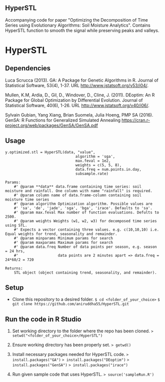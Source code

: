 HyperSTL
---

Accompanying code for paper "Optimizing the Decomposition of Time Series using Evolutionary Algorithms: Soil Moisture Analytics". Contains HyperSTL function to smooth the signal while preserving peaks and valleys.

# HyperSTL

## Dependencies

Luca Scrucca (2013). GA: A Package for Genetic Algorithms in R.
  Journal of Statistical Software, 53(4), 1-37. URL
  http://www.jstatsoft.org/v53/i04/.

Mullen, K.M, Ardia, D., Gil, D., Windover, D., Cline, J. (2011). DEoptim: An R Package for
    Global Optimization by Differential Evolution. Journal of Statistical Software, 40(6), 1-26. URL
    http://www.jstatsoft.org/v40/i06/.

Sylvain Gubian, Yang Xiang, Brian Suomela, Julia Hoeng, PMP SA (2016). GenSA: R Functions for Generalized Simulated Annealing
    https://cran.r-project.org/web/packages/GenSA/GenSA.pdf

## Usage

```
y.optimized.stl = HyperSTL(data, "value", 
                                algorithm = 'sga', 
                                max.feval = 1e2,
                                weights = c(5, 5, 8), 
                                data.freq = num.points.in.day, 
                                subsample.rate)

Params:
    #' @param **data** data.frame containing time series: soil moisture and rainfall. One column with name "rainfall" is required. 
    #' @param column name of data.frame-column containing soil moisture time series
    #' @param algorithm Optimization algorithm. Possible values are 
    #' 'sa', 'de', 'jade', 'sga', 'bga', 'irace'. Defaults to 'sa'.
    #' @param max.feval Max number of function evaluations. Defults to 2500.
    #' @param weights Weights (w1, w2, w3) for decomposed time series using STL. 
    #' Expects a vector containing three values. e.g. c(10,10,10) i.e. Equal weights for trend, seasonality and remainder.
    #' @param minparams Minimum params for search
    #' @param maxparams Maximum params for search
    #' @param data.freq Number of data points per season, e.g. season = 24 hrs, 
    #'                  data points are 2 minutes apart => data.freq = 24*60/2 = 720

Returns:
    STL object (object containing trend, seasonality, and remainder).
```

## Setup

* Clone this repository to a desired folder.
`$ cd <folder_of_your_choice>`
`$ git clone https://github.com/aniruddha55/HyperSTL.git`

## Run the code in R Studio

1. Set working directory to the folder where the repo has been cloned.
`> setwd("<folder_of_your_choice>/HyperSTL")`

2. Ensure working directory has been properly set.
`> getwd()`

3. Install necessary packages needed for HyperSTL code.
`> install.packages("GA")`
`> install.packages("DEoptim")`
`> install.packages("GenSA")`
`> install.packages("irace")`

4. Run given sample code that uses HyperSTL.
`> source('sampleRun.R')`
